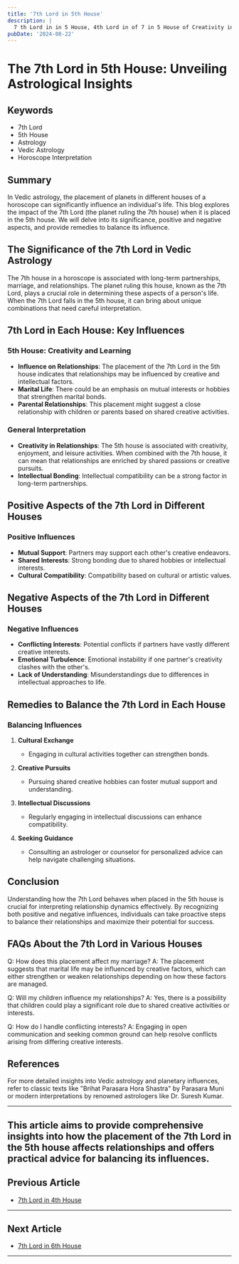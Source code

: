 ```yaml
---
title: '7th Lord in 5th House'
description: |
  7 th Lord in in 5 House, 4th Lord in of 7 in 5 House of Creativity in Vedic astrology
pubDate: '2024-08-22'
---
```


# The 7th Lord in 5th House: Unveiling Astrological Insights

## Keywords
- 7th Lord
- 5th House
- Astrology
- Vedic Astrology
- Horoscope Interpretation

## Summary
In Vedic astrology, the placement of planets in different houses of a horoscope can significantly influence an individual's life. This blog explores the impact of the 7th Lord (the planet ruling the 7th house) when it is placed in the 5th house. We will delve into its significance, positive and negative aspects, and provide remedies to balance its influence.

## The Significance of the 7th Lord in Vedic Astrology
The 7th house in a horoscope is associated with long-term partnerships, marriage, and relationships. The planet ruling this house, known as the 7th Lord, plays a crucial role in determining these aspects of a person's life. When the 7th Lord falls in the 5th house, it can bring about unique combinations that need careful interpretation.

## 7th Lord in Each House: Key Influences
### 5th House: Creativity and Learning
- **Influence on Relationships**: The placement of the 7th Lord in the 5th house indicates that relationships may be influenced by creative and intellectual factors.
- **Marital Life**: There could be an emphasis on mutual interests or hobbies that strengthen marital bonds.
- **Parental Relationships**: This placement might suggest a close relationship with children or parents based on shared creative activities.

### General Interpretation
- **Creativity in Relationships**: The 5th house is associated with creativity, enjoyment, and leisure activities. When combined with the 7th house, it can mean that relationships are enriched by shared passions or creative pursuits.
- **Intellectual Bonding**: Intellectual compatibility can be a strong factor in long-term partnerships.

## Positive Aspects of the 7th Lord in Different Houses
### Positive Influences
- **Mutual Support**: Partners may support each other's creative endeavors.
- **Shared Interests**: Strong bonding due to shared hobbies or intellectual interests.
- **Cultural Compatibility**: Compatibility based on cultural or artistic values.

## Negative Aspects of the 7th Lord in Different Houses
### Negative Influences
- **Conflicting Interests**: Potential conflicts if partners have vastly different creative interests.
- **Emotional Turbulence**: Emotional instability if one partner's creativity clashes with the other's.
- **Lack of Understanding**: Misunderstandings due to differences in intellectual approaches to life.

## Remedies to Balance the 7th Lord in Each House
### Balancing Influences
1. **Cultural Exchange**
   - Engaging in cultural activities together can strengthen bonds.
   
2. **Creative Pursuits**
   - Pursuing shared creative hobbies can foster mutual support and understanding.

3. **Intellectual Discussions**
   - Regularly engaging in intellectual discussions can enhance compatibility.

4. **Seeking Guidance**
   - Consulting an astrologer or counselor for personalized advice can help navigate challenging situations.

## Conclusion
Understanding how the 7th Lord behaves when placed in the 5th house is crucial for interpreting relationship dynamics effectively. By recognizing both positive and negative influences, individuals can take proactive steps to balance their relationships and maximize their potential for success.

## FAQs About the 7th Lord in Various Houses

Q: How does this placement affect my marriage?
A: The placement suggests that marital life may be influenced by creative factors, which can either strengthen or weaken relationships depending on how these factors are managed.

Q: Will my children influence my relationships?
A: Yes, there is a possibility that children could play a significant role due to shared creative activities or interests.

Q: How do I handle conflicting interests?
A: Engaging in open communication and seeking common ground can help resolve conflicts arising from differing creative interests.

## References
For more detailed insights into Vedic astrology and planetary influences, refer to classic texts like "Brihat Parasara Hora Shastra" by Parasara Muni or modern interpretations by renowned astrologers like Dr. Suresh Kumar.

---

This article aims to provide comprehensive insights into how the placement of the 7th Lord in the 5th house affects relationships and offers practical advice for balancing its influences.
---

## Previous Article
- [7th Lord in 4th House](/blogs-md/1007_7th_Lord_in_all_Houses/100704_7th_Lord_in_4th_House.md)

---

## Next Article
- [7th Lord in 6th House](/blogs-md/1007_7th_Lord_in_all_Houses/100706_7th_Lord_in_6th_House.md)

---
